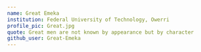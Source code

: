 ```yaml
---
name: Great Emeka
institution: Federal University of Technology, Owerri
profile_pic: Great.jpg
quote: Great men are not known by appearance but by character
github_user: Great-Emeka
---
```

